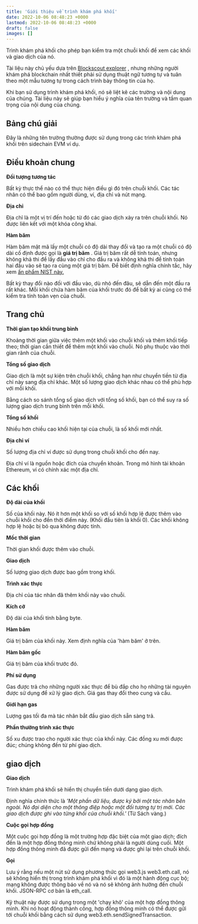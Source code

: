 ```yaml
---
title: 'Giới thiệu về trình khám phá khối'
date: 2022-10-06 08:48:23 +0000
lastmod: 2022-10-06 08:48:23 +0000
draft: false
images: []
---
```


Trình khám phá khối cho phép bạn kiểm tra một chuỗi khối để xem các khối và giao dịch của nó.

Tài liệu này chủ yếu dựa trên [Blockscout explorer](https://blockscout.com/) , nhưng những người khám phá blockchain nhất thiết phải sử dụng thuật ngữ tương tự và tuân theo một mẫu tương tự trong cách trình bày thông tin của họ.

Khi bạn sử dụng trình khám phá khối, nó sẽ liệt kê các trường và nội dung của chúng. Tài liệu này sẽ giúp bạn hiểu ý nghĩa của tên trường và tầm quan trọng của nội dung của chúng.

## Bảng chú giải

Đây là những tên trường thường được sử dụng trong các trình khám phá khối trên sidechain EVM ví dụ.

## Điều khoản chung

**Đối tượng tương tác**

Bất kỳ thực thể nào có thể thực hiện điều gì đó trên chuỗi khối. Các tác nhân có thể bao gồm người dùng, ví, địa chỉ và nút mạng.

**Địa chỉ**

Địa chỉ là một vị trí đến hoặc từ đó các giao dịch xảy ra trên chuỗi khối. Nó được liên kết với một khóa công khai.

**Hàm băm**

Hàm băm mật mã lấy một chuỗi có độ dài thay đổi và tạo ra một chuỗi có độ dài cố định được gọi là **giá trị băm** . Giá trị băm rất dễ tính toán, nhưng không khả thi để lấy đầu vào chỉ cho đầu ra và không khả thi để tính toán hai đầu vào sẽ tạo ra cùng một giá trị băm. Để biết định nghĩa chính tắc, hãy xem [ấn phẩm NIST này.](https://nvlpubs.nist.gov/nistpubs/SpecialPublications/NIST.SP.800-57pt1r5.pdf)

Bất kỳ thay đổi nào đối với đầu vào, dù nhỏ đến đâu, sẽ dẫn đến một đầu ra rất khác. Mỗi khối chứa hàm băm của khối trước đó để bất kỳ ai cũng có thể kiểm tra tính toàn vẹn của chuỗi.

## Trang chủ

**Thời gian tạo khối trung bình**

Khoảng thời gian giữa việc thêm một khối vào chuỗi khối và thêm khối tiếp theo; thời gian cần thiết để thêm một khối vào chuỗi. Nó phụ thuộc vào thời gian rãnh của chuỗi.

**Tổng số giao dịch**

Giao dịch là một sự kiện trên chuỗi khối, chẳng hạn như chuyển tiền từ địa chỉ này sang địa chỉ khác. Một số lượng giao dịch khác nhau có thể phù hợp với mỗi khối.

Bằng cách so sánh tổng số giao dịch với tổng số khối, bạn có thể suy ra số lượng giao dịch trung bình trên mỗi khối.

**Tổng số khối**

Nhiều hơn chiều cao khối hiện tại của chuỗi, là số khối mới nhất.

**Địa chỉ ví**

Số lượng địa chỉ ví được sử dụng trong chuỗi khối cho đến nay.

Địa chỉ ví là nguồn hoặc đích của chuyển khoản. Trong mô hình tài khoản Ethereum, ví có chính xác một địa chỉ.

## Các khối

**Độ dài của khối**

Số của khối này. Nó ít hơn một khối so với số khối hợp lệ được thêm vào chuỗi khối cho đến thời điểm này. (Khối đầu tiên là khối 0). Các khối không hợp lệ hoặc bị bỏ qua không được tính.

**Mốc thời gian**

Thời gian khối được thêm vào chuỗi.

**Giao dịch**

Số lượng giao dịch được bao gồm trong khối.

**Trình xác thực**

Địa chỉ của tác nhân đã thêm khối này vào chuỗi.

**Kích cỡ**

Độ dài của khối tính bằng byte.

**Hàm băm**

Giá trị băm của khối này. Xem định nghĩa của 'hàm băm' ở trên.

**Hàm băm gốc**

Giá trị băm của khối trước đó.

**Phí sử dụng**

Gas được trả cho những người xác thực để bù đắp cho họ những tài nguyên được sử dụng để xử lý giao dịch. Giá gas thay đổi theo cung và cầu.

**Giới hạn gas**

Lượng gas tối đa mà tác nhân bắt đầu giao dịch sẵn sàng trả.

**Phần thưởng trình xác thực**

Số xu được trao cho người xác thực của khối này. Các đồng xu mới được đúc; chúng không đến từ phí giao dịch.

## giao dịch

**Giao dịch**

Trình khám phá khối sẽ hiển thị chuyển tiền dưới dạng giao dịch.

Định nghĩa chính thức là *'Một phần dữ liệu, được ký bởi một tác nhân bên ngoài. Nó đại diện cho một thông điệp hoặc một đối tượng tự trị mới. Các giao dịch được ghi vào từng khối của chuỗi khối.'* (Từ Sách vàng.)

**Cuộc gọi hợp đồng**

Một cuộc gọi hợp đồng là một trường hợp đặc biệt của một giao dịch; đích đến là một hợp đồng thông minh chứ không phải là người dùng cuối. Một hợp đồng thông minh đã được gửi đến mạng và được ghi lại trên chuỗi khối.

**Gọi**

Lưu ý rằng nếu một nút sử dụng phương thức gọi web3.js web3.eth.call, nó sẽ không hiển thị trong trình khám phá khối vì đó là một hành động cục bộ; mạng không được thông báo về nó và nó sẽ không ảnh hưởng đến chuỗi khối. JSON-RPC cơ bản là eth_call.

Kỹ thuật này được sử dụng trong một 'chạy khô' của một hợp đồng thông minh. Khi nó hoạt động thành công, hợp đồng thông minh có thể được gửi tới chuỗi khối bằng cách sử dụng web3.eth.sendSignedTransaction.

